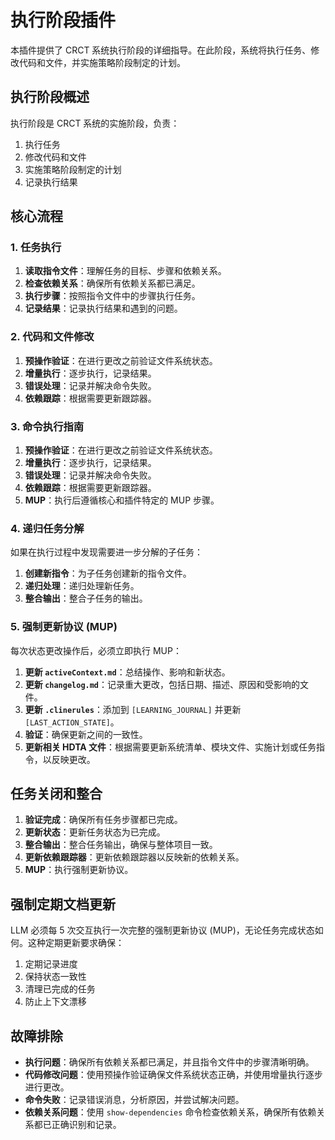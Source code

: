 # 执行阶段插件

本插件提供了 CRCT 系统执行阶段的详细指导。在此阶段，系统将执行任务、修改代码和文件，并实施策略阶段制定的计划。

## 执行阶段概述

执行阶段是 CRCT 系统的实施阶段，负责：
1. 执行任务
2. 修改代码和文件
3. 实施策略阶段制定的计划
4. 记录执行结果

## 核心流程

### 1. 任务执行

1. **读取指令文件**：理解任务的目标、步骤和依赖关系。
2. **检查依赖关系**：确保所有依赖关系都已满足。
3. **执行步骤**：按照指令文件中的步骤执行任务。
4. **记录结果**：记录执行结果和遇到的问题。

### 2. 代码和文件修改

1. **预操作验证**：在进行更改之前验证文件系统状态。
2. **增量执行**：逐步执行，记录结果。
3. **错误处理**：记录并解决命令失败。
4. **依赖跟踪**：根据需要更新跟踪器。

### 3. 命令执行指南

1. **预操作验证**：在进行更改之前验证文件系统状态。
2. **增量执行**：逐步执行，记录结果。
3. **错误处理**：记录并解决命令失败。
4. **依赖跟踪**：根据需要更新跟踪器。
5. **MUP**：执行后遵循核心和插件特定的 MUP 步骤。

### 4. 递归任务分解

如果在执行过程中发现需要进一步分解的子任务：
1. **创建新指令**：为子任务创建新的指令文件。
2. **递归处理**：递归处理新任务。
3. **整合输出**：整合子任务的输出。

### 5. 强制更新协议 (MUP)

每次状态更改操作后，必须立即执行 MUP：
1. **更新 `activeContext.md`**：总结操作、影响和新状态。
2. **更新 `changelog.md`**：记录重大更改，包括日期、描述、原因和受影响的文件。
3. **更新 `.clinerules`**：添加到 `[LEARNING_JOURNAL]` 并更新 `[LAST_ACTION_STATE]`。
4. **验证**：确保更新之间的一致性。
5. **更新相关 HDTA 文件**：根据需要更新系统清单、模块文件、实施计划或任务指令，以反映更改。

## 任务关闭和整合

1. **验证完成**：确保所有任务步骤都已完成。
2. **更新状态**：更新任务状态为已完成。
3. **整合输出**：整合任务输出，确保与整体项目一致。
4. **更新依赖跟踪器**：更新依赖跟踪器以反映新的依赖关系。
5. **MUP**：执行强制更新协议。

## 强制定期文档更新

LLM 必须每 5 次交互执行一次完整的强制更新协议 (MUP)，无论任务完成状态如何。这种定期更新要求确保：
1. 定期记录进度
2. 保持状态一致性
3. 清理已完成的任务
4. 防止上下文漂移

## 故障排除

- **执行问题**：确保所有依赖关系都已满足，并且指令文件中的步骤清晰明确。
- **代码修改问题**：使用预操作验证确保文件系统状态正确，并使用增量执行逐步进行更改。
- **命令失败**：记录错误消息，分析原因，并尝试解决问题。
- **依赖关系问题**：使用 `show-dependencies` 命令检查依赖关系，确保所有依赖关系都已正确识别和记录。